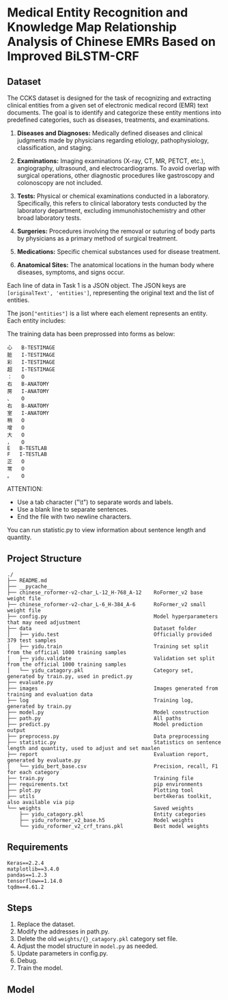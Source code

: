 # Medical Entity Recognition and Knowledge Map Relationship Analysis of Chinese EMRs Based on Improved BiLSTM-CRF

## Dataset

The CCKS dataset is designed for the task of recognizing and extracting clinical entities from a given set of electronic medical record (EMR) text documents. The goal is to identify and categorize these entity mentions into predefined categories, such as diseases, treatments, and examinations.

1. **Diseases and Diagnoses:** Medically defined diseases and clinical judgments made by physicians regarding etiology, pathophysiology, classification, and staging.

2. **Examinations:** Imaging examinations (X-ray, CT, MR, PETCT, etc.), angiography, ultrasound, and electrocardiograms. To avoid overlap with surgical operations, other diagnostic procedures like gastroscopy and colonoscopy are not included.

3. **Tests:** Physical or chemical examinations conducted in a laboratory. Specifically, this refers to clinical laboratory tests conducted by the laboratory department, excluding immunohistochemistry and other broad laboratory tests.

4. **Surgeries:** Procedures involving the removal or suturing of body parts by physicians as a primary method of surgical treatment.

5. **Medications:** Specific chemical substances used for disease treatment.

6. **Anatomical Sites:** The anatomical locations in the human body where diseases, symptoms, and signs occur.

Each line of data in Task 1 is a JSON object. The JSON keys are `[originalText', 'entities']`, representing the original text and the list of entities.

The json`["entities"]` is a list where each element represents an entity. Each entity includes:

The training data has been preprossed into forms as below:

```
心	B-TESTIMAGE
脏	I-TESTIMAGE
彩	I-TESTIMAGE
超	I-TESTIMAGE
：	O
右	B-ANATOMY
房	I-ANATOMY
、	O
右	B-ANATOMY
室	I-ANATOMY
稍	O
增	O
大	O
，	O
E	B-TESTLAB
F	I-TESTLAB
正	O
常	O
。	O
```

ATTENTION:

- Use a tab character ("\t") to separate words and labels.
- Use a blank line to separate sentences.
- End the file with two newline characters.

You can run statistic.py to view information about sentence length and quantity.

## Project Structure

```
./
├── README.md
├── __pycache__
├── chinese_roformer-v2-char_L-12_H-768_A-12    RoFormer_v2 base weight file
├── chinese_roformer-v2-char_L-6_H-384_A-6      RoFormer_v2 small weight file
├── config.py                                   Model hyperparameters that may need adjustment
├── data                                        Dataset folder
│   ├── yidu.test                               Officially provided 379 test samples
│   ├── yidu.train                              Training set split from the official 1000 training samples
│   ├── yidu.validate                           Validation set split from the official 1000 training samples
│   └── yidu_catagory.pkl                       Category set, generated by train.py, used in predict.py
├── evaluate.py
├── images                                      Images generated from training and evaluation data
├── log                                         Training log, generated by train.py
├── model.py                                    Model construction
├── path.py                                     All paths
├── predict.py                                  Model prediction output
├── preprocess.py                               Data preprocessing
├── statistic.py                                Statistics on sentence length and quantity, used to adjust and set maxlen
├── report                                      Evaluation report, generated by evaluate.py
│   └── yidu_bert_base.csv                      Precision, recall, F1 for each category
├── train.py                                    Training file
├── requirements.txt                            pip environments
├── plot.py                                     Plotting tool
├── utils                                       bert4keras toolkit, also available via pip
└── weights                                     Saved weights
    ├── yidu_catagory.pkl                       Entity categories
    ├── yidu_roformer_v2_base.h5                Model weights
    └── yidu_roformer_v2_crf_trans.pkl          Best model weights
```

## Requirements

```
Keras==2.2.4
matplotlib==3.4.0
pandas==1.2.3
tensorflow==1.14.0
tqdm==4.61.2
```

## Steps


1. Replace the dataset.
2. Modify the addresses in path.py.
3. Delete the old `weights/{}_catagory.pkl` category set file.
4. Adjust the model structure in `model.py` as needed.
5. Update parameters in config.py.
6. Debug.
7. Train the model.

## Model
